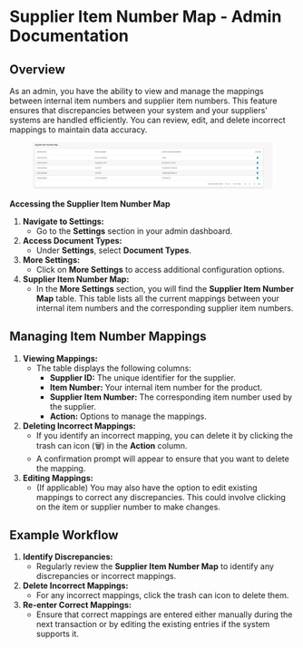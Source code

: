 # Supplier Item Number Map - Admin Documentation

## **Overview**

As an admin, you have the ability to view and manage the mappings between internal item numbers and supplier item numbers. This feature ensures that discrepancies between your system and your suppliers' systems are handled efficiently. You can review, edit, and delete incorrect mappings to maintain data accuracy.

<figure><img src="../../../../../.gitbook/assets/Bildschirmfoto 2024-05-15 um 13.24.17 (1).png" alt=""><figcaption></figcaption></figure>

**Accessing the Supplier Item Number Map**

1. **Navigate to Settings:**
   * Go to the **Settings** section in your admin dashboard.
2. **Access Document Types:**
   * Under **Settings**, select **Document Types**.
3. **More Settings:**
   * Click on **More Settings** to access additional configuration options.
4. **Supplier Item Number Map:**
   * In the **More Settings** section, you will find the **Supplier Item Number Map** table. This table lists all the current mappings between your internal item numbers and the corresponding supplier item numbers.

## **Managing Item Number Mappings**

1. **Viewing Mappings:**
   * The table displays the following columns:
     * **Supplier ID:** The unique identifier for the supplier.
     * **Item Number:** Your internal item number for the product.
     * **Supplier Item Number:** The corresponding item number used by the supplier.
     * **Action:** Options to manage the mappings.
2. **Deleting Incorrect Mappings:**
   * If you identify an incorrect mapping, you can delete it by clicking the trash can icon (🗑) in the **Action** column.
   * A confirmation prompt will appear to ensure that you want to delete the mapping.
3. **Editing Mappings:**
   * (If applicable) You may also have the option to edit existing mappings to correct any discrepancies. This could involve clicking on the item or supplier number to make changes.

## **Example Workflow**

1. **Identify Discrepancies:**
   * Regularly review the **Supplier Item Number Map** to identify any discrepancies or incorrect mappings.
2. **Delete Incorrect Mappings:**
   * For any incorrect mappings, click the trash can icon to delete them.
3. **Re-enter Correct Mappings:**
   * Ensure that correct mappings are entered either manually during the next transaction or by editing the existing entries if the system supports it.
